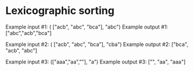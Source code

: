 # Lexicographic sorting

Example input #1: ( ["acb", "abc", "bca"], "abc")
Example output #1: ["abc","acb","bca"]
 
Example input #2: ( ["acb", "abc", "bca"], "cba")
Example output #2: ["bca", "acb", "abc"]
 
Example input #3: (["aaa","aa",""], "a")
Example output #3: ["", "aa", "aaa"]

